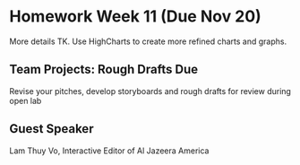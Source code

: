 # Homework Week 11 (Due Nov 20)
More details TK.
Use HighCharts to create more refined charts and graphs.

## Team Projects: Rough Drafts Due
Revise your pitches, develop storyboards and rough drafts for review during open lab

## Guest Speaker
Lam Thuy Vo, Interactive Editor of Al Jazeera America

